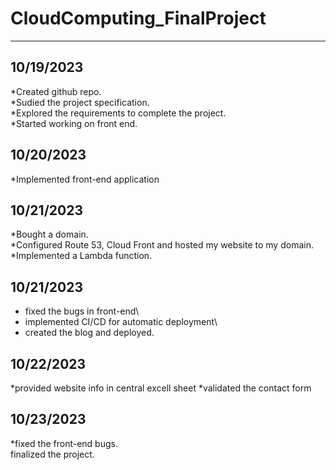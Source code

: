# CloudComputing_FinalProject
------------------------------------

## 10/19/2023
*Created github repo.\
*Sudied the project specification.\
*Explored the requirements to complete the project.\
*Started working on front end.


## 10/20/2023
*Implemented front-end application

## 10/21/2023
*Bought a domain.\
*Configured Route 53, Cloud Front and hosted my website to my domain.\
*Implemented a Lambda function.

## 10/21/2023
* fixed the bugs in front-end\
* implemented CI/CD for automatic deployment\
* created the blog and deployed.
  
## 10/22/2023
*provided website info in central excell sheet
*validated the contact form

## 10/23/2023
*fixed the front-end bugs.\
finalized the project.
